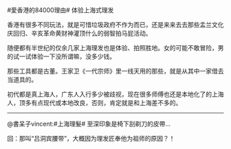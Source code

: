 #愛香港的84000理由# 体验上海式理发

香港有很多不同玩法，就是可惜垃圾政府不作为而已，还是来来去去那些盂兰文化庆回归、辛亥革命黄财神灌顶什么的弱智拍马屁活动。

随便都有半世纪的仅余几家上海理发也是体验、拍照胜地。女的可能不敢冒险，男的试一试体验一下没所谓嘛，没多少钱。

那些工具都是古董。王家卫《一代宗师》里一线天用的那些，就是从其中一家借去当道具的。

初代都是真上海人，广东人入行多少被歧视，现在很多师傅也还是本地化了的上海人，顶多有点现代或本地改良，否则，肯定就是和上海差不多的。

---------------

@書呆子vincent:#上海理髮# 至深印象是椅下刮剃刀的皮帶...

回：那叫“吕洞宾腰带”，大概因为理发匠奉他为祖师的原因？！
